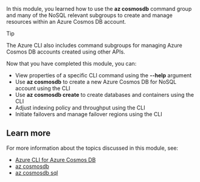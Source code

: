 In this module, you learned how to use the **az cosmosdb** command group and many of the NoSQL relevant subgroups to create and manage resources within an Azure Cosmos DB account.

> [!TIP]
> The Azure CLI also includes command subgroups for managing Azure Cosmos DB accounts created using other APIs.

Now that you have completed this module, you can:

- View properties of a specific CLI command using the **--help** argument
- Use **az cosmosdb** to create a new Azure Cosmos DB for NoSQL account using the CLI
- Use **az cosmosdb create** to create databases and containers using the CLI
- Adjust indexing policy and throughput using the CLI
- Initiate failovers and manage failover regions using the CLI

## Learn more

For more information about the topics discussed in this module, see:

- [Azure CLI for Azure Cosmos DB][cli/azure/azure-cli-reference-for-cosmos-db]
- [az cosmosdb][cli/azure/cosmosdb]
- [az cosmosdb sql][cli/azure/cosmosdb/sql]

[cli/azure/cosmosdb]: /cli/azure/cosmosdb
[cli/azure/cosmosdb/sql]: /cli/azure/cosmosdb/sql
[cli/azure/azure-cli-reference-for-cosmos-db]: /cli/azure/azure-cli-reference-for-cosmos-db
